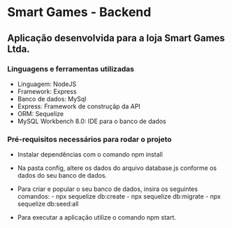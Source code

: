 # Smart Games - Backend

## Aplicação desenvolvida para a loja Smart Games Ltda.

### Linguagens e ferramentas utilizadas

* Linguagem: NodeJS
* Framework: Express
* Banco de dados: MySql
* Express: Framework de construçãp da API
* ORM: Sequelize
* MySQL Workbench 8.0: IDE para o banco de dados

### Pré-requisitos necessários para rodar o projeto

- Instalar dependências com o comando npm install

- Na pasta config, altere os dados do arquivo database.js conforme os dados do seu banco de dados.

- Para criar e popular o seu banco de dados, insira os seguintes comandos:
      - npx sequelize db:create
      - npx sequelize db:migrate
      - npx sequelize db:seed:all

- Para executar a aplicação utilize o comando npm start.
